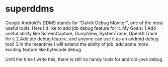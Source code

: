 # superddms

Google Android's DDMS stands for "Dalvik Debug Monitor", one of the most useful tools.
Here I'd like to add jdb debug feature for it. 
My Goals:
1.Add useful ability like ScreenCapture, DumpView, SystemTrace, OpenGLTrace for it
2.Add jdb debug feature, and anyone can use it as an android debug tool!
3.In the meantime I will extend the ability of jdb, add some more exciting feature like bytecode debug

Until the time I write this, there is still no handy tools for android-java debug
